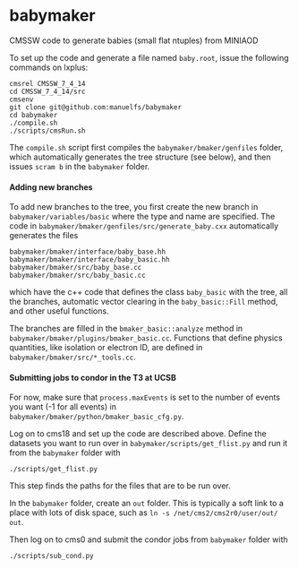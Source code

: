 babymaker
==============

CMSSW code to generate babies (small flat ntuples) from MINIAOD

To set up the code and generate a file named `baby.root`, issue the following commands 
on lxplus:

    cmsrel CMSSW_7_4_14
    cd CMSSW_7_4_14/src
    cmsenv
    git clone git@github.com:manuelfs/babymaker
    cd babymaker
    ./compile.sh
    ./scripts/cmsRun.sh

The `compile.sh` script first compiles the `babymaker/bmaker/genfiles` folder, which
automatically generates the tree structure (see below), and then issues `scram b`
in the `babymaker` folder. 

#### Adding new branches

To add new branches to the tree, you first create the new branch in
`babymaker/variables/basic` where the type and name are specified.
The code in `babymaker/bmaker/genfiles/src/generate_baby.cxx` automatically generates
the files 

    babymaker/bmaker/interface/baby_base.hh
    babymaker/bmaker/interface/baby_basic.hh
    babymaker/bmaker/src/baby_base.cc
    babymaker/bmaker/src/baby_basic.cc

which have the c++ code that defines the class `baby_basic` with the tree, all the branches,
automatic vector clearing in the `baby_basic::Fill` method, and other useful functions.


The branches are filled in the `bmaker_basic::analyze` method in 
`babymaker/bmaker/plugins/bmaker_basic.cc`. Functions that define physics quantities,
like isolation or electron ID, are defined in `babymaker/bmaker/src/*_tools.cc`.

#### Submitting jobs to condor in the T3 at UCSB

For now, make sure that `process.maxEvents` is set to the number of events you want
(-1 for all events) in `babymaker/bmaker/python/bmaker_basic_cfg.py`.

Log on to cms18 and set up the code are described above.
Define the datasets you want to run over in `babymaker/scripts/get_flist.py` and run it
from the `babymaker` folder with 

    ./scripts/get_flist.py 

This step finds the paths for the files that are to be run over.

In the `babymaker` folder, create an `out` folder. This is typically a soft link to a place
with lots of disk space, such as `ln -s /net/cms2/cms2r0/user/out/ out`.

Then log on to cms0 and submit the condor jobs from `babymaker` folder with

    ./scripts/sub_cond.py

